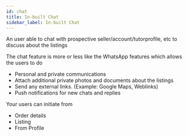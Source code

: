 ```yaml
---
id: chat
title: In-built Chat
sidebar_label: In-built Chat
---
```



An user able to chat with prospective seller/account/tutorprofile, etc to discuss about the listings

The chat feature is more or less like the WhatsApp features which allows the users to do 
- Personal and private communications
- Attach additional private photos and documents about the listings
- Send any external links. (Example: Google Maps, Weblinks)
- Push notifications for new chats and replies 


Your users can initiate from 
- Order details 
- Listing
- From Profile 
